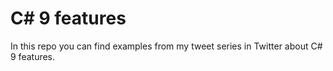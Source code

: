 # C# 9 features
In this repo you can find examples from my tweet series in Twitter about C# 9 features.
